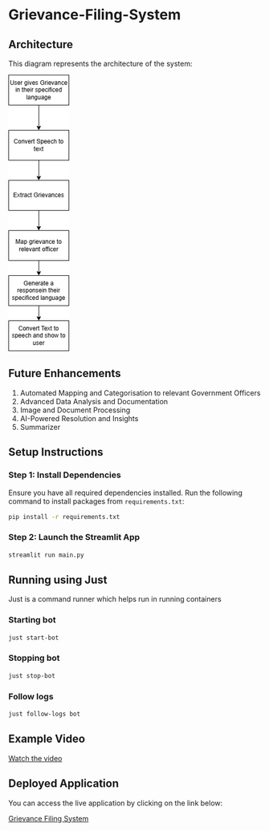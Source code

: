 # Grievance-Filing-System

## Architecture

This diagram represents the architecture of the system:

![Architecture Diagram](Grievance.png)

## Future Enhancements

1) Automated Mapping and Categorisation to relevant Government Officers
2) Advanced Data Analysis and Documentation
3) Image and Document Processing
4) AI-Powered Resolution and Insights
5) Summarizer

## Setup Instructions

### Step 1: Install Dependencies
Ensure you have all required dependencies installed. Run the following command to install packages from `requirements.txt`:

```bash
pip install -r requirements.txt
```

### Step 2: Launch the Streamlit App

```bash
streamlit run main.py
```

## Running using Just

Just is a command runner which helps run in running containers

### Starting bot

```bash
just start-bot
```

### Stopping bot

```bash
just stop-bot
```

### Follow logs

```bash
just follow-logs bot
```

## Example Video

[Watch the video](video.mp4)


## Deployed Application

You can access the live application by clicking on the link below:

[Grievance Filing System](https://grievance-filing-system-qf453djhqosw45zmyzn7lr.streamlit.app/)
